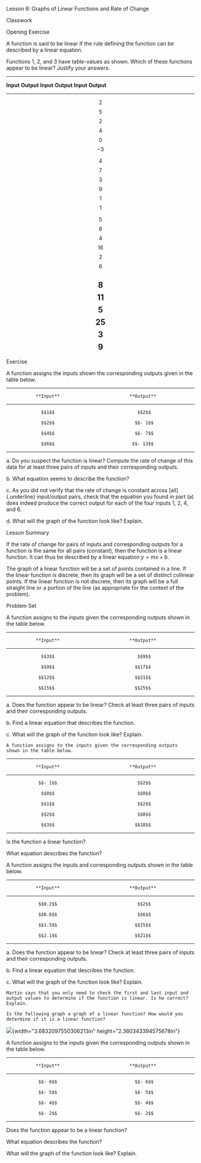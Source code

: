 Lesson 6: Graphs of Linear Functions and Rate of Change

Classwork

Opening Exercise

A function is said to be linear if the rule defining the function can be
described by a linear equation.

Functions $1$, $2$, and $3$ have table-values as shown. Which of these
functions appear to be linear? Justify your answers.

  --------------------------------------------------------------------------------------------
  **Input**   **Output**            **Input**   **Output**            **Input**   **Output**
  ----------- ------------ -------- ----------- ------------ -------- ----------- ------------
  $$2$$       $$5$$                 $$2$$       $$4$$                 $$0$$       $$- 3$$

  $$4$$       $$7$$                 $$3$$       $$9$$                 $$1$$       $$1$$

  $$5$$       $$8$$                 $$4$$       $$16$$                $$2$$       $$6$$

  $$8$$       $$11$$                $$5$$       $$25$$                $$3$$       $$9$$
  --------------------------------------------------------------------------------------------

Exercise

A function assigns the inputs shown the corresponding outputs given in
the table below.

  -----------------------------------------------------------------------
               **Input**                          **Output**
  ----------------------------------- -----------------------------------
                 $$1$$                               $$2$$

                 $$2$$                              $$- 1$$

                 $$4$$                              $$- 7$$

                 $$6$$                             $$- 13$$
  -----------------------------------------------------------------------

a.  Do you suspect the function is linear? Compute the rate of change of
    this data for at least three pairs of inputs and their corresponding
    outputs.

b.  What equation seems to describe the function?

c.  As you did not verify that the rate of change is constant across
    [all]{.underline} input/output pairs, check that the equation you
    found in part (a) does indeed produce the correct output for each of
    the four inputs 1, 2, 4, and 6.

d.  What will the graph of the function look like? Explain.

Lesson Summary

If the rate of change for pairs of inputs and corresponding outputs for
a function is the same for all pairs (constant), then the function is a
linear function. It can thus be described by a linear equation
$y = mx + b$.

The graph of a linear function will be a set of points contained in a
line. If the linear function is discrete, then its graph will be a set
of distinct collinear points. If the linear function is not discrete,
then its graph will be a full straight line or a portion of the line (as
appropriate for the context of the problem).

Problem Set

A function assigns to the inputs given the corresponding outputs shown
in the table below.

  -----------------------------------------------------------------------
               **Input**                          **Output**
  ----------------------------------- -----------------------------------
                 $$3$$                               $$9$$

                 $$9$$                              $$17$$

                $$12$$                              $$21$$

                $$15$$                              $$25$$
  -----------------------------------------------------------------------

a.  Does the function appear to be linear? Check at least three pairs of
    inputs and their corresponding outputs.

b.  Find a linear equation that describes the function.

c.  What will the graph of the function look like? Explain.

    A function assigns to the inputs given the corresponding outputs
    shown in the table below.

  -----------------------------------------------------------------------
               **Input**                          **Output**
  ----------------------------------- -----------------------------------
                $$- 1$$                              $$2$$

                 $$0$$                               $$0$$

                 $$1$$                               $$2$$

                 $$2$$                               $$8$$

                 $$3$$                              $$18$$
  -----------------------------------------------------------------------

Is the function a linear function?

What equation describes the function?

A function assigns the inputs and corresponding outputs shown in the
table below.

  -----------------------------------------------------------------------
               **Input**                          **Output**
  ----------------------------------- -----------------------------------
                $$0.2$$                              $$2$$

                $$0.6$$                              $$6$$

                $$1.5$$                             $$15$$

                $$2.1$$                             $$21$$
  -----------------------------------------------------------------------

a.  Does the function appear to be linear? Check at least three pairs of
    inputs and their corresponding outputs.

b.  Find a linear equation that describes the function.

c.  What will the graph of the function look like? Explain.

    Martin says that you only need to check the first and last input and
    output values to determine if the function is linear. Is he correct?
    Explain.

    Is the following graph a graph of a linear function? How would you
    determine if it is a linear function?

![](.\grade8lessonsmd\media/media/image1.png){width="3.6832097550306213in"
height="2.360343394575678in"}

A function assigns to the inputs given the corresponding outputs shown
in the table below.

  -----------------------------------------------------------------------
               **Input**                          **Output**
  ----------------------------------- -----------------------------------
                $$- 6$$                             $$- 6$$

                $$- 5$$                             $$- 5$$

                $$- 4$$                             $$- 4$$

                $$- 2$$                             $$- 2$$
  -----------------------------------------------------------------------

Does the function appear to be a linear function?

What equation describes the function?

What will the graph of the function look like? Explain.
